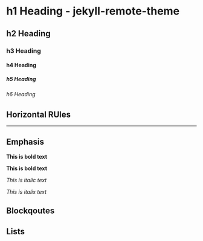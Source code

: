# h1 Heading - jekyll-remote-theme 
## h2 Heading 
### h3 Heading 
#### h4 Heading 
##### h5 Heading 
###### h6 Heading 


## Horizontal RUles 

___ 


## Emphasis 

**This is bold text** 

__This is bold text__ 

*This is italic text* 

_This is italix text_ 




## Blockqoutes 







## Lists 
